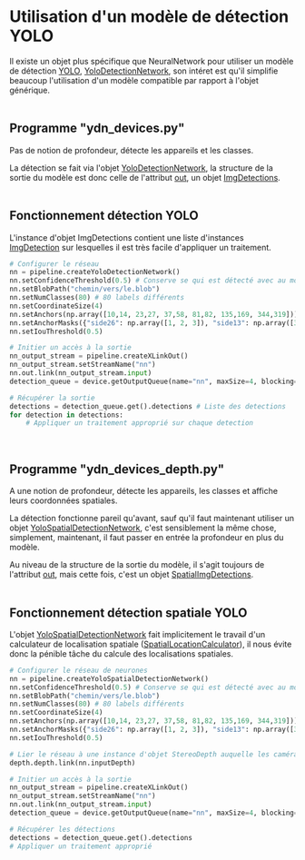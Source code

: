 # Utilisation d'un modèle de détection YOLO


Il existe un objet plus spécifique que NeuralNetwork pour utiliser un modèle de détection [YOLO](https://appsilon.com/object-detection-yolo-algorithm/), [YoloDetectionNetwork](https://docs.luxonis.com/projects/api/en/latest/references/python/#depthai.YoloDetectionNetwork), son intéret est qu'il simplifie beaucoup l'utilisation d'un modèle compatible par rapport à l'objet générique.
<br><br>


## Programme "ydn_devices.py"
Pas de notion de profondeur, détecte les appareils et les classes.

La détection se fait via l'objet [YoloDetectionNetwork](https://docs.luxonis.com/projects/api/en/latest/references/python/#depthai.YoloDetectionNetwork), la structure de la sortie du modèle est donc celle de l'attribut [out](https://docs.luxonis.com/projects/api/en/latest/references/python/#depthai.DetectionNetwork.out), un objet [ImgDetections](https://docs.luxonis.com/projects/api/en/latest/references/python/#depthai.ImgDetections).
<br><br>


## Fonctionnement détection YOLO

L'instance d'objet ImgDetections contient une liste d'instances [ImgDetection](https://docs.luxonis.com/projects/api/en/latest/references/python/#depthai.ImgDetection) sur lesquelles il est très facile d'appliquer un traitement.

```py
# Configurer le réseau
nn = pipeline.createYoloDetectionNetwork()
nn.setConfidenceThreshold(0.5) # Conserve se qui est détecté avec au moins 50% d'assurance
nn.setBlobPath("chemin/vers/le.blob")
nn.setNumClasses(80) # 80 labels différents
nn.setCoordinateSize(4)
nn.setAnchors(np.array([10,14, 23,27, 37,58, 81,82, 135,169, 344,319]))
nn.setAnchorMasks({"side26": np.array([1, 2, 3]), "side13": np.array([3, 4, 5])})
nn.setIouThreshold(0.5)

# Initier un accès à la sortie
nn_output_stream = pipeline.createXLinkOut()
nn_output_stream.setStreamName("nn")
nn.out.link(nn_output_stream.input)
detection_queue = device.getOutputQueue(name="nn", maxSize=4, blocking=False)

# Récupérer la sortie
detections = detection_queue.get().detections # Liste des detections
for detection in detections:
    # Appliquer un traitement approprié sur chaque detection
```
<br>


## Programme "ydn_devices_depth.py"
A une notion de profondeur, détecte les appareils, les classes et affiche leurs coordonnées spatiales.

La détection fonctionne pareil qu'avant, sauf qu'il faut maintenant utiliser un objet [YoloSpatialDetectionNetwork](https://docs.luxonis.com/projects/api/en/latest/references/python/#depthai.YoloSpatialDetectionNetwork), c'est sensiblement la même chose, simplement, maintenant, il faut passer en entrée la profondeur en plus du modèle.

Au niveau de la structure de la sortie du modèle, il s'agit toujours de l'attribut [out](https://docs.luxonis.com/projects/api/en/latest/references/python/#depthai.SpatialDetectionNetwork.out), mais cette fois, c'est un objet [SpatialImgDetections](https://docs.luxonis.com/projects/api/en/latest/references/python/#depthai.SpatialImgDetections).
<br><br>


## Fonctionnement détection spatiale YOLO

L'objet [YoloSpatialDetectionNetwork](https://docs.luxonis.com/projects/api/en/latest/references/python/#depthai.YoloSpatialDetectionNetwork) fait implicitement le travail d'un calculateur de localisation spatiale ([SpatialLocationCalculator](https://docs.luxonis.com/projects/api/en/latest/references/python/#depthai.SpatialLocationCalculator)), il nous évite donc la pénible tâche du calcule des localisations spatiales.
```py
# Configurer le réseau de neurones
nn = pipeline.createYoloSpatialDetectionNetwork()
nn.setConfidenceThreshold(0.5) # Conserve se qui est détecté avec au moins 50% d'assurance
nn.setBlobPath("chemin/vers/le.blob")
nn.setNumClasses(80) # 80 labels différents
nn.setCoordinateSize(4)
nn.setAnchors(np.array([10,14, 23,27, 37,58, 81,82, 135,169, 344,319]))
nn.setAnchorMasks({"side26": np.array([1, 2, 3]), "side13": np.array([3, 4, 5])})
nn.setIouThreshold(0.5)

# Lier le réseau à une instance d'objet StereoDepth auquelle les caméras lattérales ont été liées.
depth.depth.link(nn.inputDepth)

# Initier un accès à la sortie
nn_output_stream = pipeline.createXLinkOut()
nn_output_stream.setStreamName("nn")
nn.out.link(nn_output_stream.input)
detection_queue = device.getOutputQueue(name="nn", maxSize=4, blocking=False)

# Récupérer les détections
detections = detection_queue.get().detections
# Appliquer un traitement approprié
```